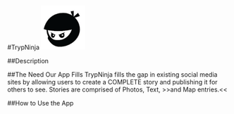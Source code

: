 #TrypNinja <img src="client\src\components\TitleBar\logo.png" alt="trypninja" style="width: 100px;"/>



##Description

##The Need Our App Fills
TrypNinja fills the gap in existing social media sites by allowing users to create a COMPLETE story and publishing it for others to see.  Stories are comprised of Photos, Text, >>and Map entries.<<

##How to Use the App



